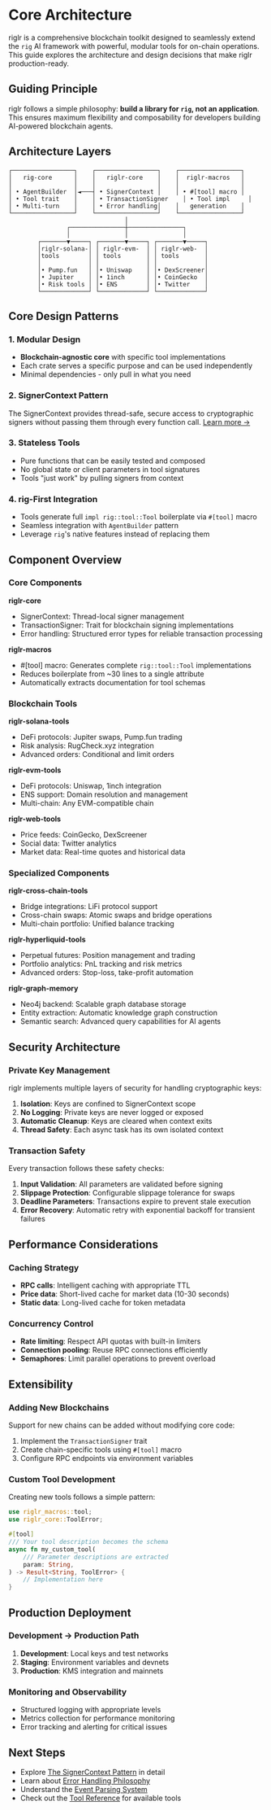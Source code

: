# Core Architecture

riglr is a comprehensive blockchain toolkit designed to seamlessly extend the `rig` AI framework with powerful, modular tools for on-chain operations. This guide explores the architecture and design decisions that make riglr production-ready.

## Guiding Principle

riglr follows a simple philosophy: **build a library for `rig`, not an application**. This ensures maximum flexibility and composability for developers building AI-powered blockchain agents.

## Architecture Layers

```
┌─────────────────┐    ┌─────────────────┐    ┌─────────────────┐
│   rig-core      │    │   riglr-core    │    │  riglr-macros   │
│                 │    │                 │    │                 │
│ • AgentBuilder  │◄───┤ • SignerContext │    │ • #[tool] macro │
│ • Tool trait    │    │ • TransactionSigner    │ • Tool impl     │
│ • Multi-turn    │    │ • Error handling│    │   generation    │
└─────────────────┘    └─────────────────┘    └─────────────────┘
                                │
                ┌───────────────┼───────────────┐
                │               │               │
        ┌───────▼─────┐ ┌───────▼─────┐ ┌───────▼─────┐
        │riglr-solana-│ │ riglr-evm-  │ │ riglr-web-  │
        │tools        │ │ tools       │ │ tools       │
        │             │ │             │ │             │
        │• Pump.fun   │ │• Uniswap    │ │• DexScreener│
        │• Jupiter    │ │• 1inch      │ │• CoinGecko  │
        │• Risk tools │ │• ENS        │ │• Twitter    │
        └─────────────┘ └─────────────┘ └─────────────┘
```

## Core Design Patterns

### 1. Modular Design

- **Blockchain-agnostic core** with specific tool implementations
- Each crate serves a specific purpose and can be used independently
- Minimal dependencies - only pull in what you need

### 2. SignerContext Pattern

The SignerContext provides thread-safe, secure access to cryptographic signers without passing them through every function call. [Learn more →](signer-context.md)

### 3. Stateless Tools

- Pure functions that can be easily tested and composed
- No global state or client parameters in tool signatures
- Tools "just work" by pulling signers from context

### 4. rig-First Integration

- Tools generate full `impl rig::tool::Tool` boilerplate via `#[tool]` macro
- Seamless integration with `AgentBuilder` pattern
- Leverage `rig`'s native features instead of replacing them

## Component Overview

### Core Components

**riglr-core**
- SignerContext: Thread-local signer management
- TransactionSigner: Trait for blockchain signing implementations
- Error handling: Structured error types for reliable transaction processing

**riglr-macros**
- #[tool] macro: Generates complete `rig::tool::Tool` implementations
- Reduces boilerplate from ~30 lines to a single attribute
- Automatically extracts documentation for tool schemas

### Blockchain Tools

**riglr-solana-tools**
- DeFi protocols: Jupiter swaps, Pump.fun trading
- Risk analysis: RugCheck.xyz integration
- Advanced orders: Conditional and limit orders

**riglr-evm-tools**
- DeFi protocols: Uniswap, 1inch integration
- ENS support: Domain resolution and management
- Multi-chain: Any EVM-compatible chain

**riglr-web-tools**
- Price feeds: CoinGecko, DexScreener
- Social data: Twitter analytics
- Market data: Real-time quotes and historical data

### Specialized Components

**riglr-cross-chain-tools**
- Bridge integrations: LiFi protocol support
- Cross-chain swaps: Atomic swaps and bridge operations
- Multi-chain portfolio: Unified balance tracking

**riglr-hyperliquid-tools**
- Perpetual futures: Position management and trading
- Portfolio analytics: PnL tracking and risk metrics
- Advanced orders: Stop-loss, take-profit automation

**riglr-graph-memory**
- Neo4j backend: Scalable graph database storage
- Entity extraction: Automatic knowledge graph construction
- Semantic search: Advanced query capabilities for AI agents

## Security Architecture

### Private Key Management

riglr implements multiple layers of security for handling cryptographic keys:

1. **Isolation**: Keys are confined to SignerContext scope
2. **No Logging**: Private keys are never logged or exposed
3. **Automatic Cleanup**: Keys are cleared when context exits
4. **Thread Safety**: Each async task has its own isolated context

### Transaction Safety

Every transaction follows these safety checks:

1. **Input Validation**: All parameters are validated before signing
2. **Slippage Protection**: Configurable slippage tolerance for swaps
3. **Deadline Parameters**: Transactions expire to prevent stale execution
4. **Error Recovery**: Automatic retry with exponential backoff for transient failures

## Performance Considerations

### Caching Strategy

- **RPC calls**: Intelligent caching with appropriate TTL
- **Price data**: Short-lived cache for market data (10-30 seconds)
- **Static data**: Long-lived cache for token metadata

### Concurrency Control

- **Rate limiting**: Respect API quotas with built-in limiters
- **Connection pooling**: Reuse RPC connections efficiently
- **Semaphores**: Limit parallel operations to prevent overload

## Extensibility

### Adding New Blockchains

Support for new chains can be added without modifying core code:

1. Implement the `TransactionSigner` trait
2. Create chain-specific tools using `#[tool]` macro
3. Configure RPC endpoints via environment variables

### Custom Tool Development

Creating new tools follows a simple pattern:

```rust
use riglr_macros::tool;
use riglr_core::ToolError;

#[tool]
/// Your tool description becomes the schema
async fn my_custom_tool(
    /// Parameter descriptions are extracted
    param: String,
) -> Result<String, ToolError> {
    // Implementation here
}
```

## Production Deployment

### Development → Production Path

1. **Development**: Local keys and test networks
2. **Staging**: Environment variables and devnets
3. **Production**: KMS integration and mainnets

### Monitoring and Observability

- Structured logging with appropriate levels
- Metrics collection for performance monitoring
- Error tracking and alerting for critical issues

## Next Steps

- Explore [The SignerContext Pattern](signer-context.md) in detail
- Learn about [Error Handling Philosophy](error-handling.md)
- Understand the [Event Parsing System](event-parsing.md)
- Check out the [Tool Reference](../tool-reference/index.md) for available tools